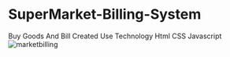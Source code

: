 # SuperMarket-Billing-System
Buy Goods And Bill Created
Use Technology Html CSS Javascript
![marketbilling](https://github.com/Gaurav1287/SuperMarket-Billing-System/assets/72155398/47d8ccb3-db7c-4a85-998a-67dea3c47a6d)

